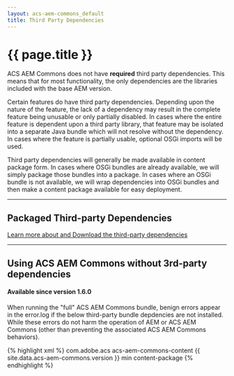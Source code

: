 ```yaml
---
layout: acs-aem-commons_default
title: Third Party Dependencies
---
```


# {{ page.title }}

ACS AEM Commons does not have **required** third party dependencies. This means that for most functionality, the only dependencies are the libraries included with the base AEM version.


Certain features do have third party dependencies. Depending upon the nature of the feature, the lack of a dependency may result in the complete feature being unusable or only partially disabled. In cases where the entire feature is dependent upon a third party library, that feature may be isolated into a separate Java bundle which will not resolve without the dependency. In cases where the feature is partially usable, optional OSGi imports will be used.


Third party dependencies will generally be made available in content package form. In cases where OSGi bundles are already available, we will simply package those bundles into a package. In cases where an OSGi bundle is not available, we will wrap dependencies into OSGi bundles and then make a content package available for easy deployment.

<hr/>

## Packaged Third-party Dependencies

[Learn more about and Download the third-party dependencies](/pages/acs-aem-bundles.html)

<hr/>

## Using ACS AEM Commons without 3rd-party dependencies

#### Available since version 1.6.0

When running the "full" ACS AEM Commons bundle, benign errors appear in the error.log if the below third-party bundle depdencies are not installed. While these errors do not harm the operation of AEM or ACS AEM Commons (other than preventing the associated ACS AEM Commons behaviors).

{% highlight xml %}
    <dependency>
        <groupId>com.adobe.acs</groupId>
        <artifactId>acs-aem-commons-content</artifactId>
        <version>{{ site.data.acs-aem-commons.version }}</version>
        <classifier>min</classifier>
        <type>content-package</type>
    </dependency>
{% endhighlight %}


